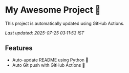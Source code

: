 # My Awesome Project 🚀

This project is automatically updated using GitHub Actions.

_Last updated: 2025-07-25 03:11:53 IST_

## Features
- Auto-update README using Python 🐍
- Auto Git push with GitHub Actions 🤖
